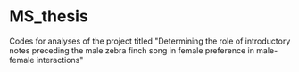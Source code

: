 # MS_thesis
Codes for analyses of the project titled "Determining the role of introductory notes preceding the male zebra finch song in female preference in male-female interactions"
